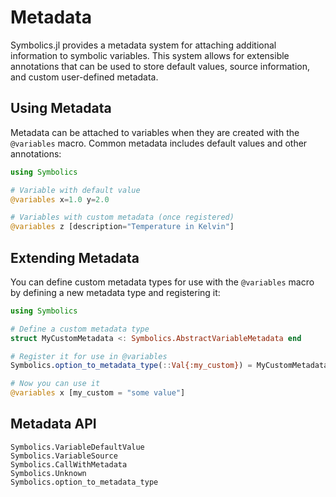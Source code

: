 # Metadata

Symbolics.jl provides a metadata system for attaching additional information to symbolic variables. This system allows for extensible annotations that can be used to store default values, source information, and custom user-defined metadata.

## Using Metadata

Metadata can be attached to variables when they are created with the `@variables` macro. Common metadata includes default values and other annotations:

```julia
using Symbolics

# Variable with default value
@variables x=1.0 y=2.0

# Variables with custom metadata (once registered)
@variables z [description="Temperature in Kelvin"]
```

## Extending Metadata

You can define custom metadata types for use with the `@variables` macro by defining a new metadata type and registering it:

```julia
using Symbolics

# Define a custom metadata type
struct MyCustomMetadata <: Symbolics.AbstractVariableMetadata end

# Register it for use in @variables
Symbolics.option_to_metadata_type(::Val{:my_custom}) = MyCustomMetadata

# Now you can use it
@variables x [my_custom = "some value"]
```

## Metadata API

```@docs
Symbolics.VariableDefaultValue
Symbolics.VariableSource
Symbolics.CallWithMetadata
Symbolics.Unknown
Symbolics.option_to_metadata_type
```